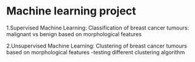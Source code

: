 # Machine learning project

1.Supervised Machine Learning: Classification of breast cancer tumours: malignant vs benign based on morphological features

2.Unsupervised Machine Learning: Clustering of breast cancer tumours based on morphological features
-testing different clustering algorithm
